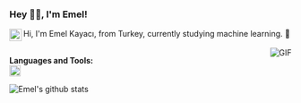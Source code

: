 ### Hey 👋🏽, I'm Emel!

<a href="https://www.linkedin.com/in/emel-kayac%C4%B1-825a19178/">
  <img align="left" alt="Emel's LinkedIN" width="22px" src="https://cdn.jsdelivr.net/npm/simple-icons@v3/icons/linkedin.svg" />
<a />
Hi, I'm Emel Kayacı, from Turkey, currently studying machine learning. 🤖

<br />
<br />

  <img align="right" alt="GIF" src="https://media.giphy.com/media/tczJoRU7XwBS8/giphy.gif" />
  
**Languages and Tools:**  
<code><img height="20" src="https://raw.githubusercontent.com/github/explore/80688e429a7d4ef2fca1e82350fe8e3517d3494d/topics/phyton/phyton.png"></code>


![Emel's github stats](https://github-readme-stats.vercel.app/api?username=emel-kayaci&show_icons=true&hide_border=true)
